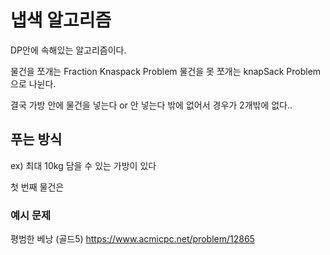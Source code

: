 # 냅색 알고리즘

DP안에 속해있는 알고리즘이다. 

물건을 쪼개는 Fraction Knaspack Problem 
물건을 못 쪼개는 knapSack Problem 
으로 나뉜다. 


결국 가방 안에 물건을 넣는다 or 안 넣는다 밖에 없어서 경우가 2개밖에 없다..  



## 푸는 방식
ex) 최대 10kg 담을 수 있는 가방이 있다 

첫 번째 물건은


### 예시 문제
평범한 베낭 (골드5)
https://www.acmicpc.net/problem/12865
